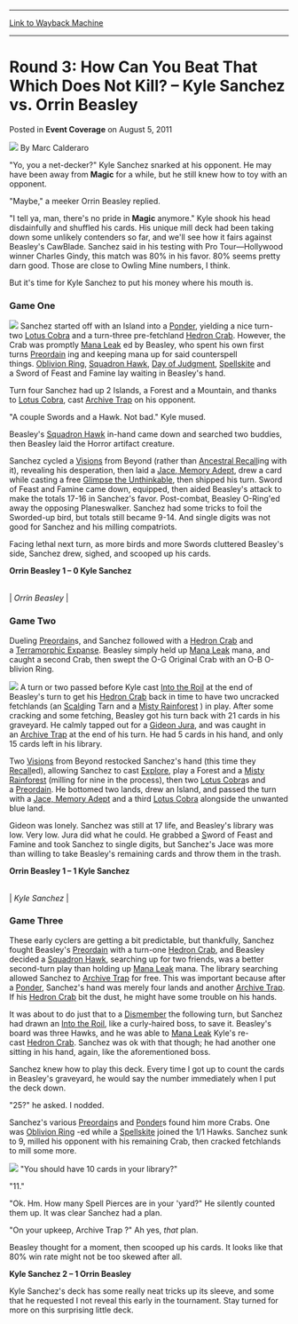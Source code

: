
---
[Link to Wayback Machine](https://web.archive.org/web/20220703142718/https://magic.wizards.com/en/articles/archive/event-coverage/round-3-how-can-you-beat-which-does-not-kill-%E2%80%93-kyle-sanchez-vs-orrin)

[_metadata_:author]:- "Marc Calderaro"
[_metadata_:description]:- "`Yo, you a net-decker?` Kyle Sanchez snarked at his opponent. He may have been away from Magic for a while, but he still knew how to toy with an opponent. `Maybe,` a meeker Orrin Beasley replied. `I tell ya, man, there's no pride in Magic anymore.` Kyle shook his head disdainfully and shuffled his cards. His unique mill deck had been taking down some unlikely contenders so"
[_metadata_:generator]:- "Drupal 7 (http://drupal.org)"
[_metadata_:node]:- "316452"
[_metadata_:publish_date]:- "2011-08-05"
[_metadata_:source]:- "div-main-content"
[_metadata_:title]:- "Round 3: How Can You Beat That Which Does Not Kill? – Kyle Sanchez vs. Orrin Beasley"
[_metadata_:wayback_capture_timestamp]:- "2022-07-03 14:27:18"
[_metadata_:wayback_raw_url]:- "https://web.archive.org/web/20220703142718id_/https://magic.wizards.com/en/articles/archive/event-coverage/round-3-how-can-you-beat-which-does-not-kill-%E2%80%93-kyle-sanchez-vs-orrin"
[_metadata_:wayback_url]:- "https://magic.wizards.com/en/articles/archive/event-coverage/round-3-how-can-you-beat-which-does-not-kill-%E2%80%93-kyle-sanchez-vs-orrin"
---


Round 3: How Can You Beat That Which Does Not Kill? – Kyle Sanchez vs. Orrin Beasley
====================================================================================



 Posted in **Event Coverage**
 on August 5, 2011 






![](https://media.magic.wizards.com/styles/auth_small/public/images/person/calderaro.jpg)
By Marc Calderaro











"Yo, you a net-decker?" Kyle Sanchez snarked at his opponent. He may have been away from **Magic** for a while, but he still knew how to toy with an opponent.


"Maybe," a meeker Orrin Beasley replied.


"I tell ya, man, there's no pride in **Magic** anymore." Kyle shook his head disdainfully and shuffled his cards. His unique mill deck had been taking down some unlikely contenders so far, and we'll see how it fairs against Beasley's CawBlade. Sanchez said in his testing with Pro Tour—Hollywood winner Charles Gindy, this match was 80% in his favor. 80% seems pretty darn good. Those are close to Owling Mine numbers, I think.


But it's time for Kyle Sanchez to put his money where his mouth is.


### Game One


[![](https://gatherer.wizards.com/Handlers/Image.ashx?type=card&name=Preordain)](https://gatherer.wizards.com/Pages/Card/Details.aspx?name=Preordain)
Sanchez started off with an Island into a [Ponder](https://gatherer.wizards.com/Pages/Card/Details.aspx?name=Ponder), yielding a nice turn-two [Lotus Cobra](https://gatherer.wizards.com/Pages/Card/Details.aspx?name=Lotus+Cobra) and a turn-three pre-fetchland [Hedron Crab](https://gatherer.wizards.com/Pages/Card/Details.aspx?name=Hedron+Crab). However, the Crab was promptly [Mana Leak](https://gatherer.wizards.com/Pages/Card/Details.aspx?name=Mana+Leak) ed by Beasley, who spent his own first turns [Preordain](https://gatherer.wizards.com/Pages/Card/Details.aspx?name=Preordain) ing and keeping mana up for said counterspell things. [Oblivion Ring](https://gatherer.wizards.com/Pages/Card/Details.aspx?name=Oblivion+Ring), [Squadron Hawk](https://gatherer.wizards.com/Pages/Card/Details.aspx?name=Squadron+Hawk), [Day of Judgment](https://gatherer.wizards.com/Pages/Card/Details.aspx?name=Day+of+Judgment), [Spellskite](https://gatherer.wizards.com/Pages/Card/Details.aspx?name=Spellskite) and a Sword of Feast and Famine lay waiting in Beasley's hand.


Turn four Sanchez had up 2 Islands, a Forest and a Mountain, and thanks to [Lotus Cobra](https://gatherer.wizards.com/Pages/Card/Details.aspx?name=Lotus+Cobra), cast [Archive Trap](https://gatherer.wizards.com/Pages/Card/Details.aspx?name=Archive+Trap) on his opponent.


"A couple Swords and a Hawk. Not bad." Kyle mused.


Beasley's [Squadron Hawk](https://gatherer.wizards.com/Pages/Card/Details.aspx?name=Squadron+Hawk) in-hand came down and searched two buddies, then Beasley laid the Horror artifact creature.


Sanchez cycled a [Visions](https://gatherer.wizards.com/Pages/Card/Details.aspx?name=Visions) from Beyond (rather than [Ancestral Recall](https://gatherer.wizards.com/Pages/Card/Details.aspx?name=Ancestral+Recall)ing with it), revealing his desperation, then laid a [Jace, Memory Adept](https://gatherer.wizards.com/Pages/Card/Details.aspx?name=Jace%2C+Memory+Adept), drew a card while casting a free [Glimpse the Unthinkable](https://gatherer.wizards.com/Pages/Card/Details.aspx?name=Glimpse+the+Unthinkable), then shipped his turn. Sword of Feast and Famine came down, equipped, then aided Beasley's attack to make the totals 17-16 in Sanchez's favor. Post-combat, Beasley O-Ring'ed away the opposing Planeswalker. Sanchez had some tricks to foil the Sworded-up bird, but totals still became 9-14. And single digits was not good for Sanchez and his milling compatriots.


Facing lethal next turn, as more birds and more Swords cluttered Beasley's side, Sanchez drew, sighed, and scooped up his cards.


**Orrin Beasley 1 – 0 Kyle Sanchez**





|  |
| --- |
| 
*Orrin Beasley* |



### Game Two


Dueling [Preordain](https://gatherer.wizards.com/Pages/Card/Details.aspx?name=Preordain)s, and Sanchez followed with a [Hedron Crab](https://gatherer.wizards.com/Pages/Card/Details.aspx?name=Hedron+Crab) and a [Terramorphic Expanse](https://gatherer.wizards.com/Pages/Card/Details.aspx?name=Terramorphic+Expanse). Beasley simply held up [Mana Leak](https://gatherer.wizards.com/Pages/Card/Details.aspx?name=Mana+Leak) mana, and caught a second Crab, then swept the O-G Original Crab with an O-B O-blivion Ring.


[![](https://gatherer.wizards.com/Handlers/Image.ashx?type=card&name=Jace%2C+Memory+Adept)](https://gatherer.wizards.com/Pages/Card/Details.aspx?name=Jace%2C+Memory+Adept)
A turn or two passed before Kyle cast [Into the Roil](https://gatherer.wizards.com/Pages/Card/Details.aspx?name=Into+the+Roil) at the end of Beasley's turn to get his [Hedron Crab](https://gatherer.wizards.com/Pages/Card/Details.aspx?name=Hedron+Crab) back in time to have two uncracked fetchlands (an [Scald](https://gatherer.wizards.com/Pages/Card/Details.aspx?name=Scald)ing Tarn and a [Misty Rainforest](https://gatherer.wizards.com/Pages/Card/Details.aspx?name=Misty+Rainforest) ) in play. After some cracking and some fetching, Beasley got his turn back with 21 cards in his graveyard. He calmly tapped out for a [Gideon Jura](https://gatherer.wizards.com/Pages/Card/Details.aspx?name=Gideon+Jura), and was caught in an [Archive Trap](https://gatherer.wizards.com/Pages/Card/Details.aspx?name=Archive+Trap) at the end of his turn. He had 5 cards in his hand, and only 15 cards left in his library.



Two [Visions](https://gatherer.wizards.com/Pages/Card/Details.aspx?name=Visions) from Beyond restocked Sanchez's hand (this time they [Recall](https://gatherer.wizards.com/Pages/Card/Details.aspx?name=Recall)ed), allowing Sanchez to cast [Explore](https://gatherer.wizards.com/Pages/Card/Details.aspx?name=Explore), play a Forest and a [Misty Rainforest](https://gatherer.wizards.com/Pages/Card/Details.aspx?name=Misty+Rainforest) (milling for nine in the process), then two [Lotus Cobra](https://gatherer.wizards.com/Pages/Card/Details.aspx?name=Lotus+Cobra)s and a [Preordain](https://gatherer.wizards.com/Pages/Card/Details.aspx?name=Preordain). He bottomed two lands, drew an Island, and passed the turn with a [Jace, Memory Adept](https://gatherer.wizards.com/Pages/Card/Details.aspx?name=Jace%2C+Memory+Adept) and a third [Lotus Cobra](https://gatherer.wizards.com/Pages/Card/Details.aspx?name=Lotus+Cobra) alongside the unwanted blue land.


Gideon was lonely. Sanchez was still at 17 life, and Beasley's library was low. Very low. Jura did what he could. He grabbed a [S](https://gatherer.wizards.com/Pages/Card/Details.aspx?name=Sword+of+Feast+and+Famine)word of Feast and Famine and took Sanchez to single digits, but Sanchez's Jace was more than willing to take Beasley's remaining cards and throw them in the trash.


**Orrin Beasley 1 – 1 Kyle Sanchez**






|  |
| --- |
| 
*Kyle Sanchez* |



### Game Three


These early cyclers are getting a bit predictable, but thankfully, Sanchez fought Beasley's [Preordain](https://gatherer.wizards.com/Pages/Card/Details.aspx?name=Preordain) with a turn-one [Hedron Crab](https://gatherer.wizards.com/Pages/Card/Details.aspx?name=Hedron+Crab), and Beasley decided a [Squadron Hawk](https://gatherer.wizards.com/Pages/Card/Details.aspx?name=Squadron+Hawk), searching up for two friends, was a better second-turn play than holding up [Mana Leak](https://gatherer.wizards.com/Pages/Card/Details.aspx?name=Mana+Leak) mana. The library searching allowed Sanchez to [Archive Trap](https://gatherer.wizards.com/Pages/Card/Details.aspx?name=Archive+Trap) for free. This was important because after a [Ponder](https://gatherer.wizards.com/Pages/Card/Details.aspx?name=Ponder), Sanchez's hand was merely four lands and another [Archive Trap](https://gatherer.wizards.com/Pages/Card/Details.aspx?name=Archive+Trap). If his [Hedron Crab](https://gatherer.wizards.com/Pages/Card/Details.aspx?name=Hedron+Crab) bit the dust, he might have some trouble on his hands.


It was about to do just that to a [Dismember](https://gatherer.wizards.com/Pages/Card/Details.aspx?name=Dismember) the following turn, but Sanchez had drawn an [Into the Roil](https://gatherer.wizards.com/Pages/Card/Details.aspx?name=Into+the+Roil), like a curly-haired boss, to save it. Beasley's board was three Hawks, and he was able to [Mana Leak](https://gatherer.wizards.com/Pages/Card/Details.aspx?name=Mana+Leak) Kyle's re-cast [Hedron Crab](https://gatherer.wizards.com/Pages/Card/Details.aspx?name=Hedron+Crab). Sanchez was ok with that though; he had another one sitting in his hand, again, like the aforementioned boss.


Sanchez knew how to play this deck. Every time I got up to count the cards in Beasley's graveyard, he would say the number immediately when I put the deck down.


"25?" he asked. I nodded.


Sanchez's various [Preordain](https://gatherer.wizards.com/Pages/Card/Details.aspx?name=Preordain)s and [Ponder](https://gatherer.wizards.com/Pages/Card/Details.aspx?name=Ponder)s found him more Crabs. One was [Oblivion Ring](https://gatherer.wizards.com/Pages/Card/Details.aspx?name=Oblivion+Ring) -ed while a [Spellskite](https://gatherer.wizards.com/Pages/Card/Details.aspx?name=Spellskite) joined the 1/1 Hawks. Sanchez sunk to 9, milled his opponent with his remaining Crab, then cracked fetchlands to mill some more.


[![](https://gatherer.wizards.com/Handlers/Image.ashx?type=card&name=Archive+Trap)](https://gatherer.wizards.com/Pages/Card/Details.aspx?name=Archive+Trap)
"You should have 10 cards in your library?"


"11."


"Ok. Hm. How many Spell Pierces are in your 'yard?" He silently counted them up. It was clear Sanchez had a plan.


"On your upkeep, Archive Trap ?" Ah yes, *that* plan.


Beasley thought for a moment, then scooped up his cards. It looks like that 80% win rate might not be too skewed after all.


**Kyle Sanchez 2 – 1 Orrin Beasley**


Kyle Sanchez's deck has some really neat tricks up its sleeve, and some that he requested I not reveal this early in the tournament. Stay turned for more on this surprising little deck.







